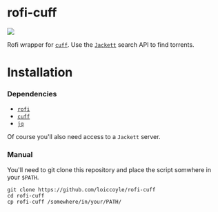 # rofi-cuff
<a href="./LICENSE.md"><img src="https://img.shields.io/badge/license-MIT-blue.svg"></a>

Rofi wrapper for [`cuff`](https://github.com/loiccoyle/cuff). Use the [`Jackett`](https://github.com/jackett/jackett) search API to find torrents.

# Installation

### Dependencies

* [`rofi`](https://github.com/davatorium/rofi)
* [`cuff`](https://github.com/loiccoyle/cuff)
* [`jq`](https://github.com/stedolan/jq)

Of course you'll also need access to a `Jackett` server.

### Manual

You'll need to git clone this repository and place the script somwhere in your `$PATH`.
```
git clone https://github.com/loiccoyle/rofi-cuff
cd rofi-cuff
cp rofi-cuff /somewhere/in/your/PATH/
```

